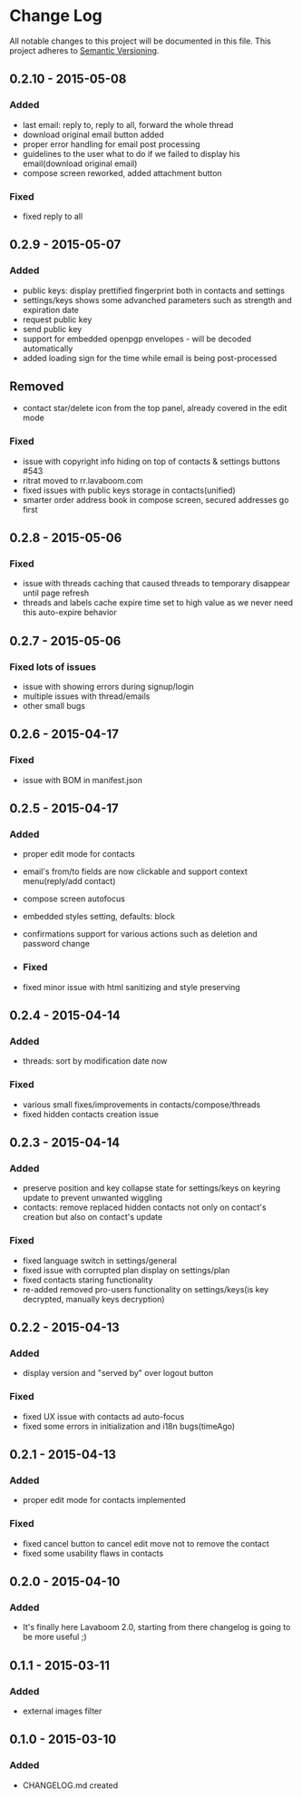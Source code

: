 # Change Log
All notable changes to this project will be documented in this file.
This project adheres to [Semantic Versioning](http://semver.org/).

## 0.2.10 - 2015-05-08
### Added
- last email: reply to, reply to all, forward the whole thread
- download original email button added
- proper error handling for email post processing 
- guidelines to the user what to do if we failed to display his email(download original email)
- compose screen reworked, added attachment button

### Fixed
- fixed reply to all

## 0.2.9 - 2015-05-07
### Added
- public keys: display prettified fingerprint both in contacts and settings
- settings/keys shows some advanched parameters such as strength and expiration date
- request public key
- send public key
- support for embedded openpgp envelopes - will be decoded automatically
- added loading sign for the time while email is being post-processed

## Removed
- contact star/delete icon from the top panel, already covered in the edit mode

### Fixed
- issue with copyright info hiding on top of contacts & settings buttons #543
- ritrat moved to rr.lavaboom.com
- fixed issues with public keys storage in contacts(unified)
- smarter order address book in compose screen, secured addresses go first
 
## 0.2.8 - 2015-05-06
### Fixed
- issue with threads caching that caused threads to temporary disappear until page refresh
- threads and labels cache expire time set to high value as we never need this auto-expire behavior

## 0.2.7 - 2015-05-06
### Fixed lots of issues
- issue with showing errors during signup/login
- multiple issues with thread/emails
- other small bugs

## 0.2.6 - 2015-04-17
### Fixed
- issue with BOM in manifest.json

## 0.2.5 - 2015-04-17
### Added
- proper edit mode for contacts
- email's from/to fields are now clickable and support context menu(reply/add contact)
- compose screen autofocus
- embedded styles setting, defaults: block
- confirmations support for various actions such as deletion and password change

- ### Fixed
- fixed minor issue with html sanitizing and style preserving

## 0.2.4 - 2015-04-14
### Added
- threads: sort by modification date now

### Fixed
- various small fixes/improvements in contacts/compose/threads
- fixed hidden contacts creation issue

## 0.2.3 - 2015-04-14
### Added
- preserve position and key collapse state for settings/keys on keyring update to prevent unwanted wiggling
- contacts: remove replaced hidden contacts not only on contact's creation but also on contact's update

### Fixed
- fixed language switch in settings/general
- fixed issue with corrupted plan display on settings/plan
- fixed contacts staring functionality
- re-added removed pro-users functionality on settings/keys(is key decrypted, manually keys decryption)

## 0.2.2 - 2015-04-13
### Added
- display version and "served by" over logout button

### Fixed
- fixed UX issue with contacts ad auto-focus
- fixed some errors in initialization and i18n bugs(timeAgo)

## 0.2.1 - 2015-04-13
### Added
- proper edit mode for contacts implemented

### Fixed
- fixed cancel button to cancel edit move not to remove the contact
- fixed some usability flaws in contacts

## 0.2.0 - 2015-04-10
### Added
- It's finally here Lavaboom 2.0, starting from there changelog is going to be more useful ;)

## 0.1.1 - 2015-03-11
### Added
- external images filter

## 0.1.0 - 2015-03-10
### Added
- CHANGELOG.md created
